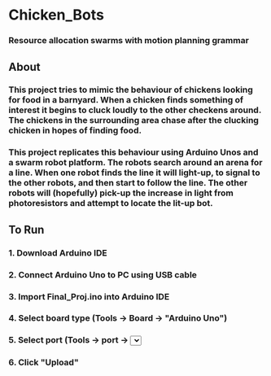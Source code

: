 # Chicken_Bots
### Resource allocation swarms with motion planning grammar

## About
### This project tries to mimic the behaviour of chickens looking for food in a barnyard. When a chicken finds something of interest it begins to cluck loudly to the other checkens around. The chickens in the surrounding area chase after the clucking chicken in hopes of finding food.
### This project replicates this behaviour using Arduino Unos and a swarm robot platform. The robots search around an arena for a line. When one robot finds the line it will light-up, to signal to the other robots, and then start to follow the line. The other robots will (hopefully) pick-up the increase in light from photoresistors and attempt to locate the lit-up bot.

## To Run
### 1. Download Arduino IDE

### 2. Connect Arduino Uno to PC using USB cable

### 3. Import Final_Proj.ino into Arduino IDE

### 4. Select board type (Tools -> Board -> "Arduino Uno")

### 5. Select port (Tools -> port -> <select Uno port>)

### 6. Click "Upload"

